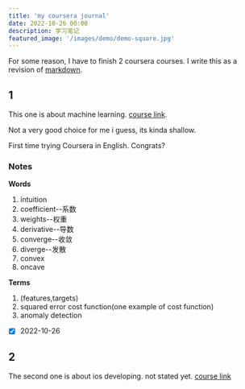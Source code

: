 ```yaml
---
title: 'my coursera journal'
date: 2022-10-26 00:00
description: 学习笔记
featured_image: '/images/demo/demo-square.jpg'
---
```

For some reason, I have to finish 2 coursera courses.
I write this as a revision of [markdown](https://www.jianshu.com/p/d8b3c4f91331).



## 1
This one is about machine learning.
[course link](https://www.coursera.org/learn/machine-learning/home/week/1).

Not a very good choice for me i guess, its kinda shallow.

First time trying Coursera in English. Congrats?

### **Notes**
**Words**

1. intuition
2. coefficient--系数
3. weights--权重
4. derivative--导数
5. converge--收敛
1. diverge--发散
1.  convex
1. oncave

**Terms**

1. (features,targets)
1. squared error cost function(one example of cost function)
1. anomaly detection



- [x] 2022-10-26












## 2
The second one is about ios developing. not stated yet.
[course link](https://www.coursera.org/learn/introduction-to-ios-mobile-application-development/home/week/1)

